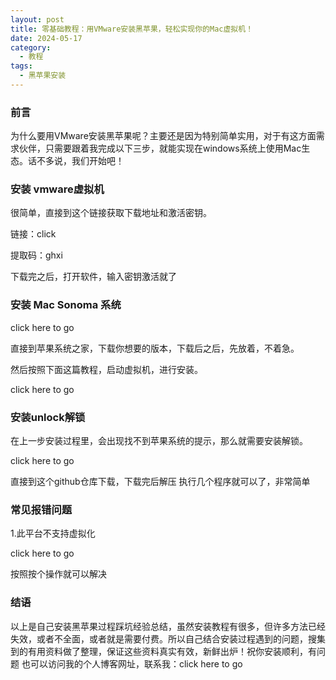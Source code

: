 ```yaml
---
layout: post
title: 零基础教程：用VMware安装黑苹果，轻松实现你的Mac虚拟机！
date: 2024-05-17
category:
  - 教程
tags:
  - 黑苹果安装
---
```

### 前言

为什么要用VMware安装黑苹果呢？主要还是因为特别简单实用，对于有这方面需求伙伴，只需要跟着我完成以下三步，就能实现在windows系统上使用Mac生态。话不多说，我们开始吧！

### 安装 vmware虚拟机

<a herf="https://www.ghxi.com/vmware17.html"></a>

很简单，直接到这个链接获取下载地址和激活密钥。

链接：<a herf="https://pan.baidu.com/s/1o4sg82KlmO4vohu__JgFUQ">click</a>

提取码：ghxi

下载完之后，打开软件，输入密钥激活就了

### 安装 Mac Sonoma 系统

<a herf="https://macoshome.com/macos/38891.html#Down">click here to go</a>

直接到苹果系统之家，下载你想要的版本，下载后之后，先放着，不着急。

然后按照下面这篇教程，启动虚拟机，进行安装。

<a herf="https://osx.cx/vmware-install-hackintosh-macos-sonoma.html">click here to go</a>

### 安装unlock解锁

在上一步安装过程里，会出现找不到苹果系统的提示，那么就需要安装解锁。

<a herf="https://github.com/DrDonk/unlocker/releases">click here to go</a>

直接到这个github仓库下载，下载完后解压 执行几个程序就可以了，非常简单

### 常见报错问题

1.此平台不支持虚拟化

<a herf="https://blog.csdn.net/m0_62571257/article/details/124102636">click here to go</a>

按照按个操作就可以解决

### 结语

以上是自己安装黑苹果过程踩坑经验总结，虽然安装教程有很多，但许多方法已经失效，或者不全面，或者就是需要付费。所以自己结合安装过程遇到的问题，搜集到的有用资料做了整理，保证这些资料真实有效，新鲜出炉！祝你安装顺利，有问题 也可以访问我的个人博客网址，联系我：<a herf="https://wllilerjim.netlify.app/about/">click here to go</a>